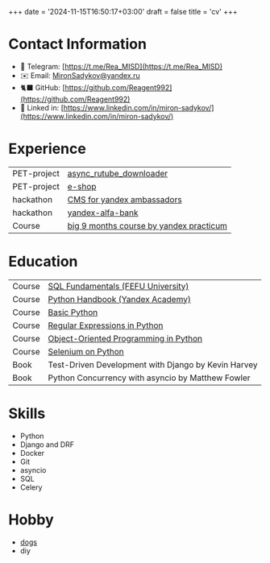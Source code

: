 +++
date = '2024-11-15T16:50:17+03:00'
draft = false
title = 'cv'
+++


# Contact Information

- 📱 Telegram: [https://t.me/Rea_MISD](https://t.me/Rea_MISD)
- ✉️ Email: [MironSadykov@yandex.ru](mailto:MironSadykov@yandex.ru)
- 🐈‍⬛ GitHub: [https://github.com/Reagent992](https://github.com/Reagent992)
- 💼 Linked in: [https://www.linkedin.com/in/miron-sadykov/](https://www.linkedin.com/in/miron-sadykov/)

# Experience

|             |                                                                                                |
| ----------- | ---------------------------------------------------------------------------------------------- |
| PET-project | [async_rutube_downloader](https://github.com/Reagent992/async_rutube_downloader)               |
| PET-project | [e-shop](https://github.com/Reagent992/stamps)                                                 |
| hackathon   | [CMS for yandex ambassadors](https://github.com/Lozhkin-pa/hackathon-crm-ambassadors)          |
| hackathon   | [yandex-alfa-bank](https://github.com/Reagent992/ipr-hackathon-yandex-alfa?tab=readme-ov-file) |
| Course      | [big 9 months course by yandex practicum](https://practicum.yandex.ru/backend-developer/)      |

# Education

|        |                                                                                |
| ------ | ------------------------------------------------------------------------------ |
| Course | [SQL Fundamentals (FEFU University)](https://stepik.org/course/63054/)         |
| Course | [Python Handbook (Yandex Academy)](https://academy.yandex.ru/handbook/python/) |
| Course | [Basic Python](https://stepik.org/course/100707/)                              |
| Course | [Regular Expressions in Python](https://stepik.org/course/107335/)             |
| Course | [Object-Oriented Programming in Python](https://stepik.org/course/116336)      |
| Course | [Selenium on Python](https://stepik.org/course/188355/info)                    |
| Book   | Test-Driven Development with Django by Kevin Harvey                            |
| Book   | Python Concurrency with asyncio by Matthew Fowler                              |


# Skills

- Python
- Django and DRF
- Docker
- Git
- asyncio
- SQL
- Celery

# Hobby
- [dogs](https://t.me/jillstingraj)
- diy